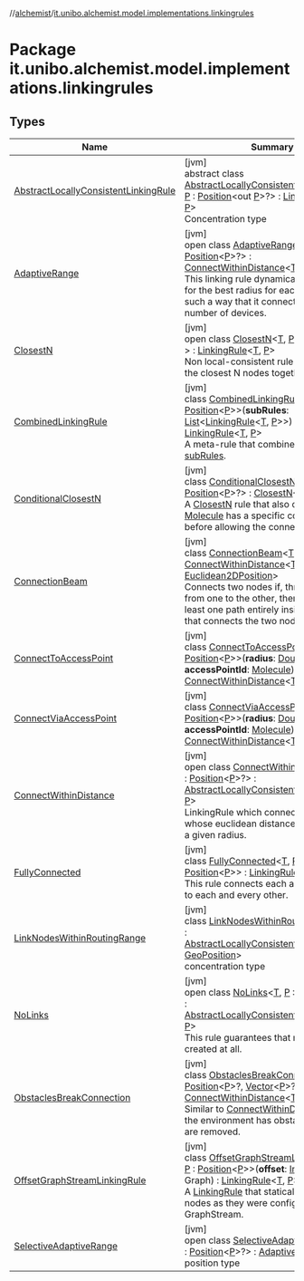 //[alchemist](../../index.md)/[it.unibo.alchemist.model.implementations.linkingrules](index.md)

# Package it.unibo.alchemist.model.implementations.linkingrules

## Types

| Name | Summary |
|---|---|
| [AbstractLocallyConsistentLinkingRule](-abstract-locally-consistent-linking-rule/index.md) | [jvm]<br>abstract class [AbstractLocallyConsistentLinkingRule](-abstract-locally-consistent-linking-rule/index.md)<[T](-abstract-locally-consistent-linking-rule/index.md), [P](-abstract-locally-consistent-linking-rule/index.md) : [Position](../it.unibo.alchemist.model.interfaces/-position/index.md)<out [P](../it.unibo.alchemist.model.interfaces/-route/index.md)>?> : [LinkingRule](../it.unibo.alchemist.model.interfaces/-linking-rule/index.md)<[T](../it.unibo.alchemist.model.implementations.movestrategies.target/-follow-target/index.md), [P](../it.unibo.alchemist.model.interfaces/-route/index.md)> <br>Concentration type |
| [AdaptiveRange](-adaptive-range/index.md) | [jvm]<br>open class [AdaptiveRange](-adaptive-range/index.md)<[T](-adaptive-range/index.md), [P](-adaptive-range/index.md) : [Position](../it.unibo.alchemist.model.interfaces/-position/index.md)<[P](../it.unibo.alchemist.model.interfaces/-route/index.md)>?> : [ConnectWithinDistance](-connect-within-distance/index.md)<[T](../it.unibo.alchemist.model.implementations.movestrategies.target/-follow-target/index.md), [P](../it.unibo.alchemist.model.interfaces/-route/index.md)> <br>This linking rule dynamically searches for the best radius for each device, in such a way that it connects to a certain number of devices. |
| [ClosestN](-closest-n/index.md) | [jvm]<br>open class [ClosestN](-closest-n/index.md)<[T](-closest-n/index.md), [P](-closest-n/index.md) : [Position](../it.unibo.alchemist.model.interfaces/-position/index.md)<[P](../it.unibo.alchemist.model.interfaces/-route/index.md)>?> : [LinkingRule](../it.unibo.alchemist.model.interfaces/-linking-rule/index.md)<[T](../it.unibo.alchemist.model.implementations.movestrategies.target/-follow-target/index.md), [P](../it.unibo.alchemist.model.interfaces/-route/index.md)> <br>Non local-consistent rule that connect the closest N nodes together. |
| [CombinedLinkingRule](-combined-linking-rule/index.md) | [jvm]<br>class [CombinedLinkingRule](-combined-linking-rule/index.md)<[T](-combined-linking-rule/index.md), [P](-combined-linking-rule/index.md) : [Position](../it.unibo.alchemist.model.interfaces/-position/index.md)<[P](-combined-linking-rule/index.md)>>(**subRules**: [List](https://kotlinlang.org/api/latest/jvm/stdlib/kotlin.collections/-list/index.html)<[LinkingRule](../it.unibo.alchemist.model.interfaces/-linking-rule/index.md)<[T](-combined-linking-rule/index.md), [P](-combined-linking-rule/index.md)>>) : [LinkingRule](../it.unibo.alchemist.model.interfaces/-linking-rule/index.md)<[T](-combined-linking-rule/index.md), [P](-combined-linking-rule/index.md)> <br>A meta-rule that combines multiple [subRules](-combined-linking-rule/sub-rules.md). |
| [ConditionalClosestN](-conditional-closest-n/index.md) | [jvm]<br>class [ConditionalClosestN](-conditional-closest-n/index.md)<[T](-conditional-closest-n/index.md), [P](-conditional-closest-n/index.md) : [Position](../it.unibo.alchemist.model.interfaces/-position/index.md)<[P](../it.unibo.alchemist.model.interfaces/-route/index.md)>?> : [ClosestN](-closest-n/index.md)<[T](../it.unibo.alchemist.model.implementations.movestrategies.target/-follow-target/index.md), [P](../it.unibo.alchemist.model.interfaces/-route/index.md)> <br>A [ClosestN](-closest-n/index.md) rule that also checks that a [Molecule](../it.unibo.alchemist.model.interfaces/-molecule/index.md) has a specific concentration before allowing the connection. |
| [ConnectionBeam](-connection-beam/index.md) | [jvm]<br>class [ConnectionBeam](-connection-beam/index.md)<[T](-connection-beam/index.md)> : [ConnectWithinDistance](-connect-within-distance/index.md)<[T](-connection-beam/index.md), [Euclidean2DPosition](../it.unibo.alchemist.model.implementations.positions/-euclidean2-d-position/index.md)> <br>Connects two nodes if, throwing a beam from one to the other, there exists at least one path entirely inside the beam that connects the two nodes. |
| [ConnectToAccessPoint](-connect-to-access-point/index.md) | [jvm]<br>class [ConnectToAccessPoint](-connect-to-access-point/index.md)<[T](-connect-to-access-point/index.md), [P](-connect-to-access-point/index.md) : [Position](../it.unibo.alchemist.model.interfaces/-position/index.md)<[P](-connect-to-access-point/index.md)>>(**radius**: [Double](https://kotlinlang.org/api/latest/jvm/stdlib/kotlin/-double/index.html), **accessPointId**: [Molecule](../it.unibo.alchemist.model.interfaces/-molecule/index.md)) : [ConnectWithinDistance](-connect-within-distance/index.md)<[T](-connect-to-access-point/index.md), [P](-connect-to-access-point/index.md)> |
| [ConnectViaAccessPoint](-connect-via-access-point/index.md) | [jvm]<br>class [ConnectViaAccessPoint](-connect-via-access-point/index.md)<[T](-connect-via-access-point/index.md), [P](-connect-via-access-point/index.md) : [Position](../it.unibo.alchemist.model.interfaces/-position/index.md)<[P](-connect-via-access-point/index.md)>>(**radius**: [Double](https://kotlinlang.org/api/latest/jvm/stdlib/kotlin/-double/index.html), **accessPointId**: [Molecule](../it.unibo.alchemist.model.interfaces/-molecule/index.md)) : [ConnectWithinDistance](-connect-within-distance/index.md)<[T](-connect-via-access-point/index.md), [P](-connect-via-access-point/index.md)> |
| [ConnectWithinDistance](-connect-within-distance/index.md) | [jvm]<br>open class [ConnectWithinDistance](-connect-within-distance/index.md)<[T](-connect-within-distance/index.md), [P](-connect-within-distance/index.md) : [Position](../it.unibo.alchemist.model.interfaces/-position/index.md)<[P](../it.unibo.alchemist.model.interfaces/-route/index.md)>?> : [AbstractLocallyConsistentLinkingRule](-abstract-locally-consistent-linking-rule/index.md)<[T](../it.unibo.alchemist.model.implementations.movestrategies.target/-follow-target/index.md), [P](../it.unibo.alchemist.model.interfaces/-route/index.md)> <br>LinkingRule which connects nodes whose euclidean distance is shorter than a given radius. |
| [FullyConnected](-fully-connected/index.md) | [jvm]<br>class [FullyConnected](-fully-connected/index.md)<[T](-fully-connected/index.md), [P](-fully-connected/index.md) : [Position](../it.unibo.alchemist.model.interfaces/-position/index.md)<[P](-fully-connected/index.md)>> : [LinkingRule](../it.unibo.alchemist.model.interfaces/-linking-rule/index.md)<[T](-fully-connected/index.md), [P](-fully-connected/index.md)> <br>This rule connects each and every node to each and every other. |
| [LinkNodesWithinRoutingRange](-link-nodes-within-routing-range/index.md) | [jvm]<br>class [LinkNodesWithinRoutingRange](-link-nodes-within-routing-range/index.md)<[T](-link-nodes-within-routing-range/index.md)> : [AbstractLocallyConsistentLinkingRule](-abstract-locally-consistent-linking-rule/index.md)<[T](https://docs.oracle.com/javase/8/docs/api/java/lang/Iterable.html), [GeoPosition](../it.unibo.alchemist.model.interfaces/-geo-position/index.md)> <br>concentration type |
| [NoLinks](-no-links/index.md) | [jvm]<br>open class [NoLinks](-no-links/index.md)<[T](-no-links/index.md), [P](-no-links/index.md) : [Position](../it.unibo.alchemist.model.interfaces/-position/index.md)<[P](../it.unibo.alchemist.model.interfaces/-route/index.md)>?> : [AbstractLocallyConsistentLinkingRule](-abstract-locally-consistent-linking-rule/index.md)<[T](../it.unibo.alchemist.model.implementations.movestrategies.target/-follow-target/index.md), [P](../it.unibo.alchemist.model.interfaces/-route/index.md)> <br>This rule guarantees that no links are created at all. |
| [ObstaclesBreakConnection](-obstacles-break-connection/index.md) | [jvm]<br>class [ObstaclesBreakConnection](-obstacles-break-connection/index.md)<[T](-obstacles-break-connection/index.md), [P](-obstacles-break-connection/index.md) : [Position](../it.unibo.alchemist.model.interfaces/-position/index.md)<[P](../it.unibo.alchemist.model.interfaces/-route/index.md)>?, [Vector](../it.unibo.alchemist.model.interfaces.geometry/-vector/index.md)<[P](../it.unibo.alchemist.model.interfaces/-route/index.md)>?> : [ConnectWithinDistance](-connect-within-distance/index.md)<[T](../it.unibo.alchemist.model.implementations.movestrategies.target/-follow-target/index.md), [P](../it.unibo.alchemist.model.interfaces/-route/index.md)> <br>Similar to [ConnectWithinDistance](-connect-within-distance/index.md), but if the environment has obstacles, the links are removed. |
| [OffsetGraphStreamLinkingRule](-offset-graph-stream-linking-rule/index.md) | [jvm]<br>class [OffsetGraphStreamLinkingRule](-offset-graph-stream-linking-rule/index.md)<[T](-offset-graph-stream-linking-rule/index.md), [P](-offset-graph-stream-linking-rule/index.md) : [Position](../it.unibo.alchemist.model.interfaces/-position/index.md)<[P](-offset-graph-stream-linking-rule/index.md)>>(**offset**: [Int](https://kotlinlang.org/api/latest/jvm/stdlib/kotlin/-int/index.html), **graph**: Graph) : [LinkingRule](../it.unibo.alchemist.model.interfaces/-linking-rule/index.md)<[T](-offset-graph-stream-linking-rule/index.md), [P](-offset-graph-stream-linking-rule/index.md)> <br>A [LinkingRule](../it.unibo.alchemist.model.interfaces/-linking-rule/index.md) that statically connects nodes as they were configured by GraphStream. |
| [SelectiveAdaptiveRange](-selective-adaptive-range/index.md) | [jvm]<br>open class [SelectiveAdaptiveRange](-selective-adaptive-range/index.md)<[T](-selective-adaptive-range/index.md), [P](-selective-adaptive-range/index.md) : [Position](../it.unibo.alchemist.model.interfaces/-position/index.md)<[P](../it.unibo.alchemist.model.implementations.actions/-lsa-ascending-gradient-dist/index.md)>?> : [AdaptiveRange](-adaptive-range/index.md)<[T](../it.unibo.alchemist.model.interfaces/-node/index.md), [P](../it.unibo.alchemist.model.implementations.actions/-lsa-ascending-gradient-dist/index.md)> <br>position type |
